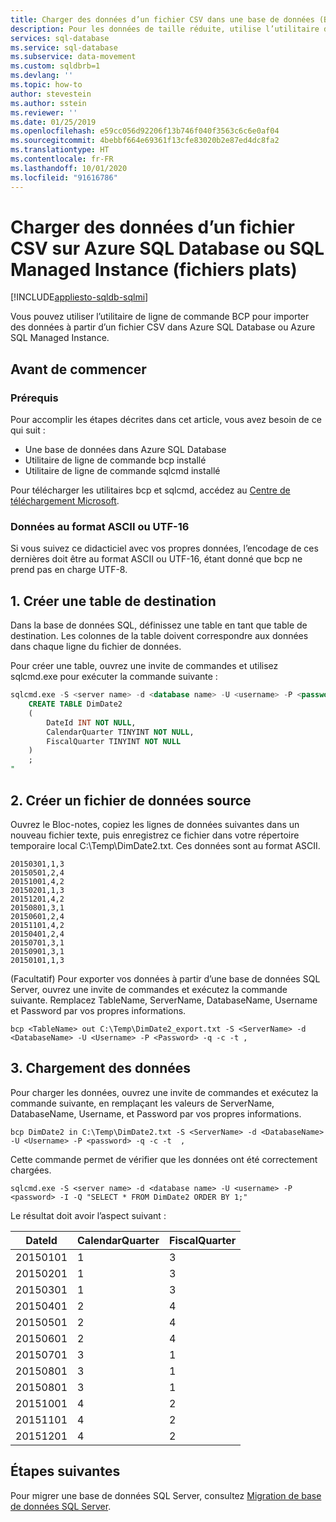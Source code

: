 ```yaml
---
title: Charger des données d’un fichier CSV dans une base de données (BCP)
description: Pour les données de taille réduite, utilise l’utilitaire de ligne de commande BCP pour importer les données dans Azure SQL Database.
services: sql-database
ms.service: sql-database
ms.subservice: data-movement
ms.custom: sqldbrb=1
ms.devlang: ''
ms.topic: how-to
author: stevestein
ms.author: sstein
ms.reviewer: ''
ms.date: 01/25/2019
ms.openlocfilehash: e59cc056d92206f13b746f040f3563c6c6e0af04
ms.sourcegitcommit: 4bebbf664e69361f13cfe83020b2e87ed4dc8fa2
ms.translationtype: HT
ms.contentlocale: fr-FR
ms.lasthandoff: 10/01/2020
ms.locfileid: "91616786"
---
```

# <a name="load-data-from-csv-into-azure-sql-database-or-sql-managed-instance-flat-files"></a>Charger des données d’un fichier CSV sur Azure SQL Database ou SQL Managed Instance (fichiers plats)
[!INCLUDE[appliesto-sqldb-sqlmi](includes/appliesto-sqldb-sqlmi.md)]

Vous pouvez utiliser l’utilitaire de ligne de commande BCP pour importer des données à partir d’un fichier CSV dans Azure SQL Database ou Azure SQL Managed Instance.

## <a name="before-you-begin"></a>Avant de commencer

### <a name="prerequisites"></a>Prérequis

Pour accomplir les étapes décrites dans cet article, vous avez besoin de ce qui suit :

* Une base de données dans Azure SQL Database
* Utilitaire de ligne de commande bcp installé
* Utilitaire de ligne de commande sqlcmd installé

Pour télécharger les utilitaires bcp et sqlcmd, accédez au [Centre de téléchargement Microsoft][Microsoft Download Center].

### <a name="data-in-ascii-or-utf-16-format"></a>Données au format ASCII ou UTF-16

Si vous suivez ce didacticiel avec vos propres données, l’encodage de ces dernières doit être au format ASCII ou UTF-16, étant donné que bcp ne prend pas en charge UTF-8.

## <a name="1-create-a-destination-table"></a>1. Créer une table de destination

Dans la base de données SQL, définissez une table en tant que table de destination. Les colonnes de la table doivent correspondre aux données dans chaque ligne du fichier de données.

Pour créer une table, ouvrez une invite de commandes et utilisez sqlcmd.exe pour exécuter la commande suivante :

```sql
sqlcmd.exe -S <server name> -d <database name> -U <username> -P <password> -I -Q "
    CREATE TABLE DimDate2
    (
        DateId INT NOT NULL,
        CalendarQuarter TINYINT NOT NULL,
        FiscalQuarter TINYINT NOT NULL
    )
    ;
"
```

## <a name="2-create-a-source-data-file"></a>2. Créer un fichier de données source

Ouvrez le Bloc-notes, copiez les lignes de données suivantes dans un nouveau fichier texte, puis enregistrez ce fichier dans votre répertoire temporaire local C:\Temp\DimDate2.txt. Ces données sont au format ASCII.

```
20150301,1,3
20150501,2,4
20151001,4,2
20150201,1,3
20151201,4,2
20150801,3,1
20150601,2,4
20151101,4,2
20150401,2,4
20150701,3,1
20150901,3,1
20150101,1,3
```

(Facultatif) Pour exporter vos données à partir d’une base de données SQL Server, ouvrez une invite de commandes et exécutez la commande suivante. Remplacez TableName, ServerName, DatabaseName, Username et Password par vos propres informations.

```bcp
bcp <TableName> out C:\Temp\DimDate2_export.txt -S <ServerName> -d <DatabaseName> -U <Username> -P <Password> -q -c -t ,
```

## <a name="3-load-the-data"></a>3. Chargement des données

Pour charger les données, ouvrez une invite de commandes et exécutez la commande suivante, en remplaçant les valeurs de ServerName, DatabaseName, Username, et Password par vos propres informations.

```bcp
bcp DimDate2 in C:\Temp\DimDate2.txt -S <ServerName> -d <DatabaseName> -U <Username> -P <password> -q -c -t  ,
```

Cette commande permet de vérifier que les données ont été correctement chargées.

```bcp
sqlcmd.exe -S <server name> -d <database name> -U <username> -P <password> -I -Q "SELECT * FROM DimDate2 ORDER BY 1;"
```

Le résultat doit avoir l’aspect suivant :

| DateId | CalendarQuarter | FiscalQuarter |
| --- | --- | --- |
| 20150101 |1 |3 |
| 20150201 |1 |3 |
| 20150301 |1 |3 |
| 20150401 |2 |4 |
| 20150501 |2 |4 |
| 20150601 |2 |4 |
| 20150701 |3 |1 |
| 20150801 |3 |1 |
| 20150801 |3 |1 |
| 20151001 |4 |2 |
| 20151101 |4 |2 |
| 20151201 |4 |2 |

## <a name="next-steps"></a>Étapes suivantes

Pour migrer une base de données SQL Server, consultez [Migration de base de données SQL Server](database/migrate-to-database-from-sql-server.md).

<!--MSDN references-->
[bcp]: https://msdn.microsoft.com/library/ms162802.aspx
[CREATE TABLE syntax]: https://msdn.microsoft.com/library/mt203953.aspx

<!--Other Web references-->
[Microsoft Download Center]: https://www.microsoft.com/download/details.aspx?id=36433
